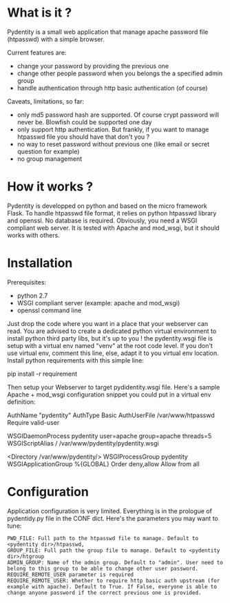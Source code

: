 # What is it ?

Pydentity is a small web application that manage apache password file (htpasswd) with 
a simple browser.

Current features are:
- change your password by providing the previous one
- change other people password when you belongs the a specified admin group
- handle authentication through http basic authentication (of course)

Caveats, limitations, so far:
- only md5 password hash are supported. Of course crypt password will never be. Blowfish could be supported one day
- only support http authentication. But frankly, if you want to manage htpasswd file you should have that don't you ?
- no way to reset password without previous one (like email or secret question for example)
- no group management

# How it works ?

Pydentity is developped on python and based on the micro framework Flask. To handle htpasswd file format, it relies
on python htpasswd library and openssl. No database is required.
Obviously, you need a WSGI compliant web server. It is tested with Apache and mod_wsgi, but it should works with others.


# Installation

Prerequisites: 
- python 2.7
- WSGI compliant server (example: apache and mod_wsgi)
- openssl command line

Just drop the code where you want in a place that your webserver can read. You are advised to create a dedicated python
virtual environment to install python third party libs, but it's up to you ! the pydentity.wsgi file is setup with a
virtual env named "venv" at the root code level. If you don't use virtual env, comment this line, else, adapt it 
to you virtual env location. Install python requirements with this simple line:
 
 pip install -r requirement

Then setup your Webserver to target pydidentity.wsgi file. Here's a sample Apache + mod_wsgi configuration snippet
you could put in a virtual env definition:


 <Location />
    AuthName "pydentity"
    AuthType Basic
    AuthUserFile /var/www/htpasswd
    Require valid-user
 </Location>

 WSGIDaemonProcess pydentity user=apache group=apache threads=5
 WSGIScriptAlias / /var/www/pydentity/pydentity.wsgi

 <Directory /var/www/pydentity/>
    WSGIProcessGroup pydentity
    WSGIApplicationGroup %{GLOBAL}
    Order deny,allow
    Allow from all
  </Directory>


# Configuration

Application configuration is very limited. Everything is in the prologue of pydentidy.py file in the CONF dict.
Here's the parameters you may want to tune:

    PWD_FILE: Full path to the htpasswd file to manage. Default to <pydentity dir>/htpasswd,
    GROUP_FILE: Full path the group file to manage. Default to <pydentity dir>/htgroup
    ADMIN_GROUP: Name of the admin group. Default to "admin". User need to belong to this group to be able to change other user password. REQUIRE_REMOTE_USER parameter is required
    REQUIRE_REMOTE_USER: Whether to require http basic auth upstream (for example with apache). Default to True. If False, everyone is able to change anyone password if the correct previous one is provided.